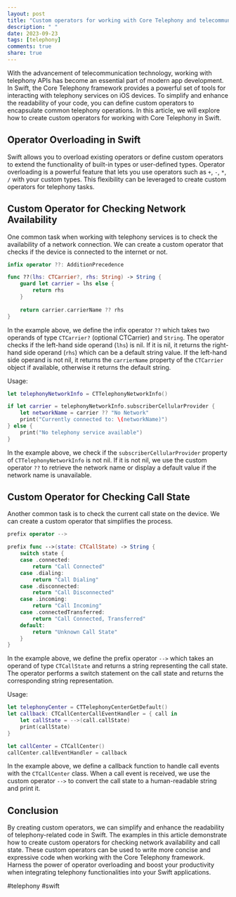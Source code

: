 ```yaml
---
layout: post
title: "Custom operators for working with Core Telephony and telecommunication in Swift"
description: " "
date: 2023-09-23
tags: [telephony]
comments: true
share: true
---
```


With the advancement of telecommunication technology, working with telephony APIs has become an essential part of modern app development. In Swift, the Core Telephony framework provides a powerful set of tools for interacting with telephony services on iOS devices. To simplify and enhance the readability of your code, you can define custom operators to encapsulate common telephony operations. In this article, we will explore how to create custom operators for working with Core Telephony in Swift.

## Operator Overloading in Swift

Swift allows you to overload existing operators or define custom operators to extend the functionality of built-in types or user-defined types. Operator overloading is a powerful feature that lets you use operators such as `+`, `-`, `*`, `/` with your custom types. This flexibility can be leveraged to create custom operators for telephony tasks.

## Custom Operator for Checking Network Availability

One common task when working with telephony services is to check the availability of a network connection. We can create a custom operator that checks if the device is connected to the internet or not.

```swift
infix operator ??: AdditionPrecedence

func ??(lhs: CTCarrier?, rhs: String) -> String {
    guard let carrier = lhs else {
        return rhs
    }
    
    return carrier.carrierName ?? rhs
}
```

In the example above, we define the infix operator `??` which takes two operands of type `CTCarrier?` (optional CTCarrier) and `String`. The operator checks if the left-hand side operand (`lhs`) is nil. If it is nil, it returns the right-hand side operand (`rhs`) which can be a default string value. If the left-hand side operand is not nil, it returns the `carrierName` property of the `CTCarrier` object if available, otherwise it returns the default string.

Usage:

```swift
let telephonyNetworkInfo = CTTelephonyNetworkInfo()

if let carrier = telephonyNetworkInfo.subscriberCellularProvider {
    let networkName = carrier ?? "No Network"
    print("Currently connected to: \(networkName)")
} else {
    print("No telephony service available")
}
```

In the example above, we check if the `subscriberCellularProvider` property of `CTTelephonyNetworkInfo` is not nil. If it is not nil, we use the custom operator `??` to retrieve the network name or display a default value if the network name is unavailable.

## Custom Operator for Checking Call State

Another common task is to check the current call state on the device. We can create a custom operator that simplifies the process.

```swift
prefix operator -->

prefix func -->(state: CTCallState) -> String {
    switch state {
    case .connected:
        return "Call Connected"
    case .dialing:
        return "Call Dialing"
    case .disconnected:
        return "Call Disconnected"
    case .incoming:
        return "Call Incoming"
    case .connectedTransferred:
        return "Call Connected, Transferred"
    default:
        return "Unknown Call State"
    }
}
```

In the example above, we define the prefix operator `-->` which takes an operand of type `CTCallState` and returns a string representing the call state. The operator performs a switch statement on the call state and returns the corresponding string representation.

Usage:

```swift
let telephonyCenter = CTTelephonyCenterGetDefault()
let callback: CTCallCenterCallEventHandler = { call in
    let callState = -->(call.callState)
    print(callState)
}

let callCenter = CTCallCenter()
callCenter.callEventHandler = callback
```

In the example above, we define a callback function to handle call events with the `CTCallCenter` class. When a call event is received, we use the custom operator `-->` to convert the call state to a human-readable string and print it.

## Conclusion

By creating custom operators, we can simplify and enhance the readability of telephony-related code in Swift. The examples in this article demonstrate how to create custom operators for checking network availability and call state. These custom operators can be used to write more concise and expressive code when working with the Core Telephony framework. Harness the power of operator overloading and boost your productivity when integrating telephony functionalities into your Swift applications.

#telephony #swift